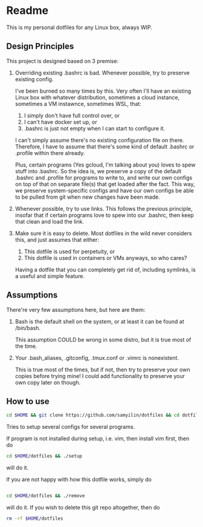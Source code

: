 # Readme

This is my personal dotfiles for any Linux box, always WIP.

## Design Principles

This project is designed based on 3 premise:

1. Overriding existing .bashrc is bad. Whenever possible, try to preserve
   existing config.

   I've been burned so many times by this. Very often I'll have an
   existing Linux box with whatever distribution, sometimes a cloud
   instance, sometimes a VM instawnce, sometimes WSL, that:
   1. I simply don't have full control over, or
   2. I can't have docker set up, or
   3. .bashrc is just not empty when I can start to configure it.

   I can't simply assume there's no existing configuration file on
   there.  Therefore, I have to assume that there's some kind of default
   .bashrc or .profile within there already.

   Plus, certain programs (Yes gcloud, I'm talking about you) loves to
   spew stuff into .bashrc. So the idea is, we preserve a copy of the
   default .bashrc and .profile for programs to write to, and write our
   own configs on top of that on separate file(s) that get loaded after
   the fact. This way, we preserve system-specific configs and have our
   own configs be able to be pulled from git when new changes have been
   made.
2. Whenever possible, try to use links. This follows the previous
   principle, insofar that if certain programs love to spew into our
   .bashrc, then keep that clean and load the link.
3. Make sure it is easy to delete. Most dotfiles in the wild never
   considers this, and just assumes that either:
   1. This dotfile is used for perpetuity, or
   2. This dotfile is used in containers or VMs anyways, so who cares?

   Having a dotfile that you can completely get rid of, including
   symlinks, is a useful and simple feature.

## Assumptions

There're very few assumptions here, but here are them:

1. Bash is the default shell on the system, or at least it can be found
   at /bin/bash.

   This assumption COULD be wrong in some distro, but it is true most 
   of the time.
2. Your .bash_aliases, .gitconfig, .tmux.conf or .vimrc is nonexistent.

   This is true most of the times, but if not, then try to preserve your
   own copies before trying mine! I could add functionality to preserve 
   your own copy later on though.

## How to use

```bash 
cd $HOME && git clone https://github.com/samyilin/dotfiles && cd dotfiles && ./setup 

``` 

Tries to setup several configs for several
programs.

If program is not installed during setup, i.e. vim, then install vim
first, then do

```bash 
cd $HOME/dotfiles && ./setup
``` 

will do it. 

If you are not happy with how this dotfile works, simply do

```bash

cd $HOME/dotfiles && ./remove

```
will do it. If you wish to delete this git repo altogether, then do

```bash
rm -rf $HOME/dotfiles
```


